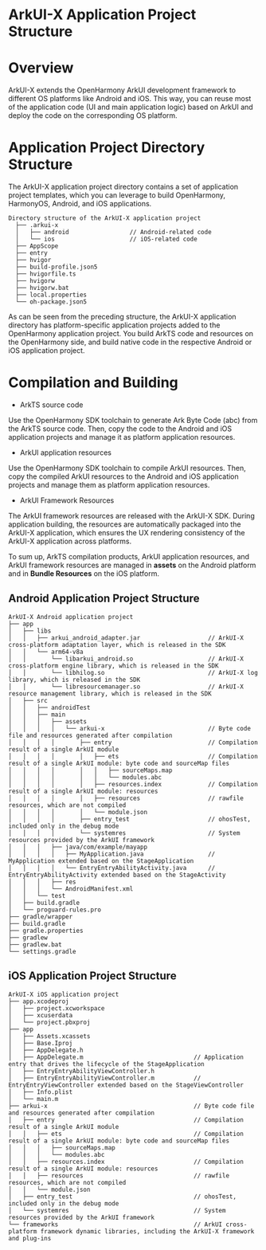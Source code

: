 # ArkUI-X Application Project Structure

# Overview

ArkUI-X extends the OpenHarmony ArkUI development framework to different OS platforms like Android and iOS. This way, you can reuse most of the application code (UI and main application logic) based on ArkUI and deploy the code on the corresponding OS platform.

# Application Project Directory Structure

The ArkUI-X application project directory contains a set of application project templates, which you can leverage to build OpenHarmony, HarmonyOS, Android, and iOS applications.

```
Directory structure of the ArkUI-X application project
  ├── .arkui-x
  │   ├── android                 // Android-related code
  │   └── ios                     // iOS-related code
  ├── AppScope
  ├── entry
  ├── hvigor
  ├── build-profile.json5
  ├── hvigorfile.ts
  ├── hvigorw
  ├── hvigorw.bat
  ├── local.properties
  └── oh-package.json5
```

As can be seen from the preceding structure, the ArkUI-X application directory has platform-specific application projects added to the OpenHarmony application project. You build ArkTS code and resources on the OpenHarmony side, and build native code in the respective Android or iOS application project.

# Compilation and Building

* ArkTS source code

Use the OpenHarmony SDK toolchain to generate Ark Byte Code (abc) from the ArkTS source code. Then, copy the code to the Android and iOS application projects and manage it as platform application resources.

* ArkUI application resources

Use the OpenHarmony SDK toolchain to compile ArkUI resources. Then, copy the compiled ArkUI resources to the Android and iOS application projects and manage them as platform application resources.

* ArkUI Framework Resources

The ArkUI framework resources are released with the ArkUI-X SDK. During application building, the resources are automatically packaged into the ArkUI-X application, which ensures the UX rendering consistency of the ArkUI-X application across platforms.

To sum up, ArkTS compilation products, ArkUI application resources, and ArkUI framework resources are managed in **assets** on the Android platform and in **Bundle Resources** on the iOS platform.

## Android Application Project Structure

```
ArkUI-X Android application project
├── app
│   ├── libs
│   │   ├── arkui_android_adapter.jar                   // ArkUI-X cross-platform adaptation layer, which is released in the SDK
│   │   └── arm64-v8a
│   │       └── libarkui_android.so                     // ArkUI-X cross-platform engine library, which is released in the SDK
│   │       └── libhilog.so                             // ArkUI-X log library, which is released in the SDK
│   │       └── libresourcemanager.so                   // ArkUI-X resource management library, which is released in the SDK
│   ├── src
│   │   ├── androidTest
│   │   ├── main
│   │   │   ├── assets
│   │   │   │   └── arkui-x                             // Byte code file and resources generated after compilation
│   │   │   │       ├── entry                           // Compilation result of a single ArkUI module
│   │   │   │       │   ├── ets                         // Compilation result of a single ArkUI module: byte code and sourceMap files
│   │   │   │       │   │   ├── sourceMaps.map
│   │   │   │       │   │   └── modules.abc
│   │   │   │       │   ├── resources.index             // Compilation result of a single ArkUI module: resources
│   │   │   │       │   ├── resources                   // rawfile resources, which are not compiled
│   │   │   │       │   └── module.json
│   │   │   │       ├── entry_test                      // ohosTest, included only in the debug mode
│   │   │   │       └── systemres                       // System resources provided by the ArkUI framework
│   │   │   ├── java/com/example/mayapp
│   │   │   │   ├── MyApplication.java                  // MyApplication extended based on the StageApplication
│   │   │   │   └── EntryEntryAbilityActivity.java      // EntryEntryAbilityActivity extended based on the StageActivity
│   │   │   ├── res
│   │   │   └── AndroidManifest.xml
│   │   └── test
│   ├── build.gradle
│   └── proguard-rules.pro
├── gradle/wrapper
├── build.gradle
├── gradle.properties
├── gradlew
├── gradlew.bat
└── settings.gradle
```

## iOS Application Project Structure

```
ArkUI-X iOS application project
├── app.xcodeproj
│   ├── project.xcworkspace
│   ├── xcuserdata
│   └── project.pbxproj
├── app
│   ├── Assets.xcassets
│   ├── Base.Iproj
│   ├── AppDelegate.h
│   ├── AppDelegate.m                               // Application entry that drives the lifecycle of the StageApplication
│   ├── EntryEntryAbilityViewController.h           
│   ├── EntryEntryAbilityViewController.m           // EntryEntryViewController extended based on the StageViewController
│   ├── Info.plist
│   └── main.m
├── arkui-x                                         // Byte code file and resources generated after compilation
│   ├── entry                                       // Compilation result of a single ArkUI module
│   │   ├── ets                                     // Compilation result of a single ArkUI module: byte code and sourceMap files
│   │   │   ├── sourceMaps.map
│   │   │   └── modules.abc
│   │   ├── resources.index                         // Compilation result of a single ArkUI module: resources
│   │   ├── resources                               // rawfile resources, which are not compiled
│   │   └── module.json
│   ├── entry_test                                  // ohosTest, included only in the debug mode
│   └── systemres                                   // System resources provided by the ArkUI framework
└── frameworks                                      // ArkUI cross-platform framework dynamic libraries, including the ArkUI-X framework and plug-ins
```
